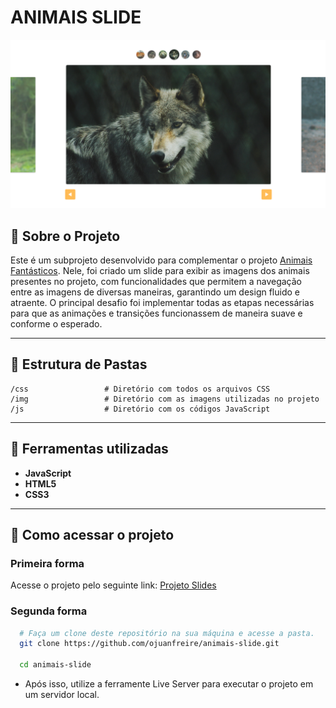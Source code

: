 # ANIMAIS SLIDE
<p align = "center">
  <img src = "https://github.com/ojuanfreire/animais-slide/blob/master/img/pagina-inicial.png" alt = "Slide" tittle = "Slide">
</p> 

## 📕 Sobre o Projeto
  Este é um subprojeto desenvolvido para complementar o projeto [Animais Fantásticos](https://github.com/ojuanfreire/animais-fantasticos). 
  Nele, foi criado um slide para exibir as imagens dos animais presentes no projeto, com funcionalidades que permitem a navegação entre as imagens de diversas maneiras, garantindo um design fluido e atraente. 
  O principal desafio foi implementar todas as etapas necessárias para que as animações e transições funcionassem de maneira suave e conforme o esperado.

  ---

  ## 📁 Estrutura de Pastas
  ```
  /css                 # Diretório com todos os arquivos CSS
  /img                 # Diretório com as imagens utilizadas no projeto
  /js                  # Diretório com os códigos JavaScript
  ```
---

## 🔨 Ferramentas utilizadas
 - **JavaScript**
 - **HTML5**
 - **CSS3**

---

## 📌 Como acessar o projeto

### Primeira forma

Acesse o projeto pelo seguinte link: [Projeto Slides](https://ojuanfreire.github.io/animais-slide/)

### Segunda forma
```bash
  # Faça um clone deste repositório na sua máquina e acesse a pasta.
  git clone https://github.com/ojuanfreire/animais-slide.git

  cd animais-slide
```
-
  Após isso, utilize a ferramente Live Server para executar o projeto em um servidor local.
